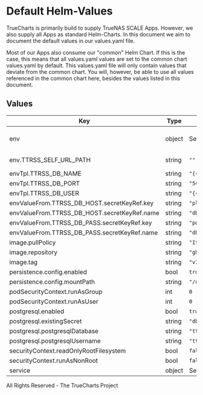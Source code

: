 # Default Helm-Values

TrueCharts is primarily build to supply TrueNAS SCALE Apps.
However, we also supply all Apps as standard Helm-Charts. In this document we aim to document the default values in our values.yaml file.

Most of our Apps also consume our "common" Helm Chart.
If this is the case, this means that all values.yaml values are set to the common chart values.yaml by default. This values.yaml file will only contain values that deviate from the common chart.
You will, however, be able to use all values referenced in the common chart here, besides the values listed in this document.

## Values

| Key | Type | Default | Description |
|-----|------|---------|-------------|
| env | object | See below. | See more environment variables in the tt-rss documentation https://git.tt-rss.org/fox/tt-rss/src/branch/master/classes/config.php#L9 |
| env.TTRSS_SELF_URL_PATH | string | `""` | External URL you use to connect to the RSS (the one you enter in your browser) |
| envTpl.TTRSS_DB_NAME | string | `"{{ .Values.postgresql.postgresqlDatabase }}"` |  |
| envTpl.TTRSS_DB_PORT | string | `"5432"` |  |
| envTpl.TTRSS_DB_USER | string | `"{{ .Values.postgresql.postgresqlUsername }}"` |  |
| envValueFrom.TTRSS_DB_HOST.secretKeyRef.key | string | `"plainhost"` |  |
| envValueFrom.TTRSS_DB_HOST.secretKeyRef.name | string | `"dbcreds"` |  |
| envValueFrom.TTRSS_DB_PASS.secretKeyRef.key | string | `"postgresql-password"` |  |
| envValueFrom.TTRSS_DB_PASS.secretKeyRef.name | string | `"dbcreds"` |  |
| image.pullPolicy | string | `"IfNotPresent"` | image pull policy |
| image.repository | string | `"ghcr.io/k8s-at-home/tt-rss"` | image repository |
| image.tag | string | `"v1.9053.0@sha256:bbcbd7d1aca94892d118ed14fd59f8e6f67b4827c6cff5b1d8a2dbe2685e261b"` | image tag |
| persistence.config.enabled | bool | `true` |  |
| persistence.config.mountPath | string | `"/config"` |  |
| podSecurityContext.runAsGroup | int | `0` |  |
| podSecurityContext.runAsUser | int | `0` |  |
| postgresql.enabled | bool | `true` |  |
| postgresql.existingSecret | string | `"dbcreds"` |  |
| postgresql.postgresqlDatabase | string | `"tt-rss"` | Postgres database password |
| postgresql.postgresqlUsername | string | `"tt-rss"` | Postgres database user name |
| securityContext.readOnlyRootFilesystem | bool | `false` |  |
| securityContext.runAsNonRoot | bool | `false` |  |
| service | object | See below. | Configure the services for the chart here. |

All Rights Reserved - The TrueCharts Project
